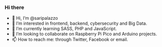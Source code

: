 ### Hi there

- 👋 Hi, I’m @saripalazzo
- 👀 I’m interested in frontend, backend, cybersecurity and Big Data.
- 🌱 I’m currently learning SASS, PHP and JavaScript.
- 💞️ I’m looking to collaborate on Raspberry Pi Pico and Arduino projects.
- 📫 How to reach me: through Twitter, Facebook or email.

<!---
saradefector/saradefector is a ✨ special ✨ repository because its `README.md` (this file) appears on your GitHub profile.
You can click the Preview link to take a look at your changes.
--->
